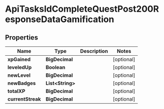 

# ApiTasksIdCompleteQuestPost200ResponseDataGamification


## Properties

| Name | Type | Description | Notes |
|------------ | ------------- | ------------- | -------------|
|**xpGained** | **BigDecimal** |  |  [optional] |
|**leveledUp** | **Boolean** |  |  [optional] |
|**newLevel** | **BigDecimal** |  |  [optional] |
|**newBadges** | **List&lt;String&gt;** |  |  [optional] |
|**totalXP** | **BigDecimal** |  |  [optional] |
|**currentStreak** | **BigDecimal** |  |  [optional] |



